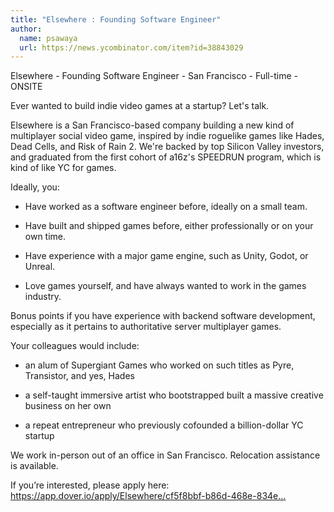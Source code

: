 ```yaml
---
title: "Elsewhere : Founding Software Engineer"
author:
  name: psawaya
  url: https://news.ycombinator.com/item?id=38843029
---
```

Elsewhere - Founding Software Engineer - San Francisco - Full-time - ONSITE

Ever wanted to build indie video games at a startup? Let&#x27;s talk.

Elsewhere is a San Francisco-based company building a new kind of multiplayer social video game, inspired by indie roguelike games like Hades, Dead Cells, and Risk of Rain 2. We&#x27;re backed by top Silicon Valley investors, and graduated from the first cohort of a16z&#x27;s SPEEDRUN program, which is kind of like YC for games.

Ideally, you:

* Have worked as a software engineer before, ideally on a small team.

* Have built and shipped games before, either professionally or on your own time.

* Have experience with a major game engine, such as Unity, Godot, or Unreal.

* Love games yourself, and have always wanted to work in the games industry.

Bonus points if you have experience with backend software development, especially as it pertains to authoritative server multiplayer games.

Your colleagues would include:

* an alum of Supergiant Games who worked on such titles as Pyre, Transistor, and yes, Hades

* a self-taught immersive artist who bootstrapped built a massive creative business on her own

* a repeat entrepreneur who previously cofounded a billion-dollar YC startup

We work in-person out of an office in San Francisco. Relocation assistance is available.

If you’re interested, please apply here: <a href="https:&#x2F;&#x2F;app.dover.io&#x2F;apply&#x2F;Elsewhere&#x2F;cf5f8bbf-b86d-468e-834e-51f1d8feb534&#x2F;?rs=76643084" rel="nofollow">https:&#x2F;&#x2F;app.dover.io&#x2F;apply&#x2F;Elsewhere&#x2F;cf5f8bbf-b86d-468e-834e...</a>
